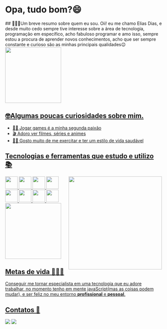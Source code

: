 

# Opa, tudo bom?😄
<blockquote class="imgur-embed-pub" lang="en" data-id="a/tl0sDM8" data-context="false" ><a href="//imgur.com/a/tl0sDM8"></a></blockquote><script async src="//s.imgur.com/min/embed.js" charset="utf-8"></script>
## 👨🏻‍💻Um breve resumo sobre quem eu sou. 
Oii! eu me chamo Elias Dias, e desde muito cedo sempre tive interesse sobre a área de tecnologia, programação em específico, acho fabuloso programar e amo isso, sempre estou a procura de aprender novos conhecimentos, acho que ser sempre constante e curioso são as minhas principais qualidades😉

<div>
<a href="https://github.com/Elias-Dias-De-Araujo">
<img height="180em" src="https://github-readme-stats.vercel.app/api?username=Elias-Dias-De-Araujo&show_icons=true&theme=dracula&include_all_commits=true&count_private=true"/>
</div>

## 🤓Algumas poucas curiosidades sobre mim.

- 🧙🏻 Jogar games é a minha segunda paixão
- 🎬 Adoro ver filmes, séries e animes 
- 💪🏻 Gosto muito de me exercitar e ter um estilo de vida saudável


## Tecnologias e ferramentas que estudo e utilizo 📚
<img width="300px" align="right" src="https://files.fm/thumb_show.php?i=qn26jutke">
<img src="https://cdn.jsdelivr.net/gh/devicons/devicon/icons/flutter/flutter-original.svg" width="40" height="40"/> <img src="https://cdn.jsdelivr.net/gh/devicons/devicon/icons/react/react-original.svg" width="40" height="40"/> <img src="https://cdn.jsdelivr.net/gh/devicons/devicon/icons/vuejs/vuejs-original.svg" width="40" height="40"/> <img src="https://cdn.jsdelivr.net/gh/devicons/devicon/icons/nodejs/nodejs-original.svg" width="40" height="40"/> <img src="https://cdn.jsdelivr.net/gh/devicons/devicon/icons/graphql/graphql-plain.svg" width="40" height="40"/> <img src="https://cdn.jsdelivr.net/gh/devicons/devicon/icons/adonisjs/adonisjs-original.svg" width="40" height="40"/> <img src="https://cdn.jsdelivr.net/gh/devicons/devicon/icons/firebase/firebase-plain.svg" width="40" height="40"/> <img src="https://cdn.jsdelivr.net/gh/devicons/devicon/icons/python/python-original.svg"  width="40" height="40"/>


<div>
<a href="https://github.com/Elias-Dias-De-Araujo">
<img height="180em" src="https://github-readme-stats.vercel.app/api/top-langs/?username=Elias-Dias-De-Araujo&layout=compact&langs_count=7&theme=dracula"/>
</div>
  

## Metas de vida 🧑🏻‍🚀

Conseguir me tornar especialista em uma tecnologia que eu adore trabalhar, no momento tenho em mente javaScript(mas as coisas podem mudar), e ser feliz no meu entorno **profissional** e **pessoal**. 


## Contatos 💬
<div>
<a href = "mailto:eliasdiasdearaujo2@gmail.com"><img src="https://img.shields.io/badge/Gmail-D14836?style=for-the-badge&logo=gmail&logoColor=white" target="_blank"></a>
<a href="https://www.linkedin.com/in/elias-dias-7193361b7/" target="_blank"><img src="https://img.shields.io/badge/-LinkedIn-%230077B5?style=for-the-badge&logo=linkedin&logoColor=white" target="_blank"></a>   
</div>
